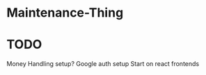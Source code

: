 # Maintenance-Thing

# TODO
<!-- Alerts table setup -->
<!-- Projects table removal, does the same as items now -->
<!-- Description table add, polymorphic to alert and items -->
<!-- Alerts table commands tested -->
<!-- Polymorphic table test  -->
<!-- Polymorphic remaining of belongs_to and related. -->
Money Handling setup?
Google auth setup
Start on react frontends

